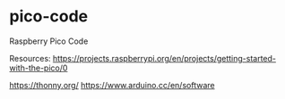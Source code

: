 # pico-code
Raspberry Pico Code

Resources:
https://projects.raspberrypi.org/en/projects/getting-started-with-the-pico/0

https://thonny.org/
https://www.arduino.cc/en/software

